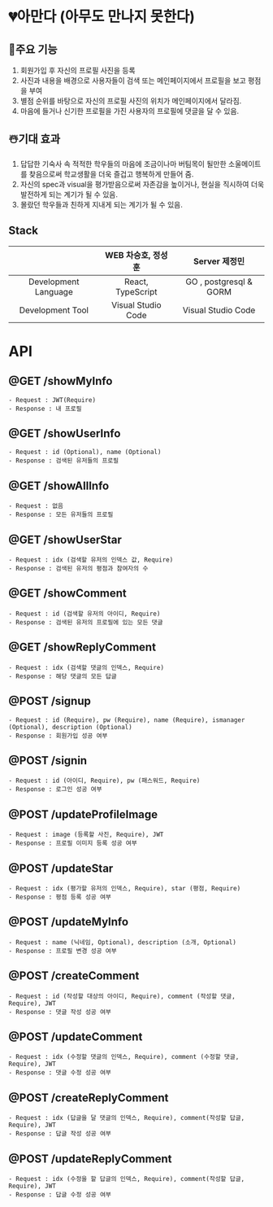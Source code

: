 <!-- e.Static("/image", "profileimage")
	e.GET("/signin", controller.SignIn)
	e.GET("/showUserInfo", controller.ShowUserInfo)
	e.POST("/signup", controller.SignUp)
	e.POST("/updateProfileImage", controller.UpdateProfileImage, middleware.JWT([]byte("secret")), jwt.VerifyAccessToken) -->

# 💔아만다 (아무도 만나지 못한다)

## 📱주요 기능 
1. 회원가입 후 자신의 프로필 사진을 등록 
2. 사진과 내용을 배경으로 사용자들이 검색 또는 메인페이지에서 프로필을 보고 평점을 부여 
3. 별점 순위를 바탕으로 자신의 프로필 사진의 위치가 메인페이지에서 달라짐.
4. 마음에 들거나 신기한 프로필을 가진 사용자의 프로필에 댓글을 달 수 있음.

## ☃️기대 효과 
1. 답답한 기숙사 속 적적한 학우들의 마음에 조금이나마 버팀목이 될만한 소울메이트를 찾음으로써 학교생활을 더욱 즐겁고 행복하게 만들어 줌.
2. 자신의 spec과 visual을 평가받음으로써 자존감을 높이거나, 현실을 직시하여 더욱 발전하게 되는 계기가 될 수 있음.
3. 몰랐던 학우들과 친하게 지내게 되는 계기가 될 수 있음.

## Stack
|                      | WEB 차승호, 정성훈     | Server 제정민        |             
|:--------------------:|:---------------:|:------------------:|
| Development Language | React, TypeScript | GO , postgresql & GORM     |               
| Development Tool     | Visual Studio Code  | Visual Studio Code |

# API

## @GET /showMyInfo
    - Request : JWT(Require)
    - Response : 내 프로필
        
## @GET /showUserInfo
    - Request : id (Optional), name (Optional)
    - Response : 검색된 유저들의 프로필

## @GET /showAllInfo
    - Request : 없음 
    - Response : 모든 유저들의 프로필

## @GET /showUserStar
    - Request : idx (검색할 유저의 인덱스 값, Require)
    - Response : 검색된 유저의 평점과 참여자의 수

## @GET /showComment
    - Request : id (검색할 유저의 아이디, Require)
    - Response : 검색된 유저의 프로필에 있는 모든 댓글

## @GET /showReplyComment
    - Request : idx (검색할 댓글의 인덱스, Require)
    - Response : 해당 댓글의 모든 답글

## @POST /signup
    - Request : id (Require), pw (Require), name (Require), ismanager (Optional), description (Optional)
    - Response : 회원가입 성공 여부

## @POST /signin
    - Request : id (아이디, Require), pw (패스워드, Require)
    - Response : 로그인 성공 여부

## @POST /updateProfileImage
    - Request : image (등록할 사진, Require), JWT
    - Response : 프로필 이미지 등록 성공 여부
## @POST /updateStar
    - Request : idx (평가할 유저의 인덱스, Require), star (평점, Require)
    - Response : 평점 등록 성공 여부
## @POST /updateMyInfo
    - Request : name (닉네임, Optional), description (소개, Optional)
    - Response : 프로필 변경 성공 여부
## @POST /createComment
    - Request : id (작성할 대상의 아이디, Require), comment (작성할 댓글, Require), JWT
    - Response : 댓글 작성 성공 여부
## @POST /updateComment
    - Request : idx (수정할 댓글의 인덱스, Require), comment (수정할 댓글, Require), JWT
    - Response : 댓글 수정 성공 여부
## @POST /createReplyComment
    - Request : idx (답글을 달 댓글의 인덱스, Require), comment(작성할 답글, Require), JWT
    - Response : 답글 작성 성공 여부
## @POST /updateReplyComment
    - Request : idx (수정을 할 답글의 인덱스, Require), comment(작성할 답글, Require), JWT
    - Response : 답글 수정 성공 여부